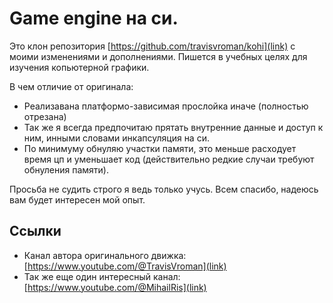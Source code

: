 # Game engine на си.

Это клон репозитория [https://github.com/travisvroman/kohi](link) c моими изменениями и дополнениями. Пишется в учебных целях для изучения копьютерной графики.

В чем отличие от оригинала:
  - Реализавана платформо-зависимая прослойка иначе (полностью отрезана)
  - Так же я всегда предпочитаю прятать внутренние данные и доступ к ним, инными словами инкапсуляция на си.
  - По минимуму обнуляю участки памяти, это меньше расходует время цп и уменьшает код (действительно редкие случаи требуют обнуления памяти).

Просьба не судить строго я ведь только учусь. Всем спасибо, надеюсь вам будет интересен мой опыт.

## Ссылки
  - Канал автора оригинального движка: [https://www.youtube.com/@TravisVroman](link)
  - Так же еще один интересный канал: [https://www.youtube.com/@MihailRis](link)
